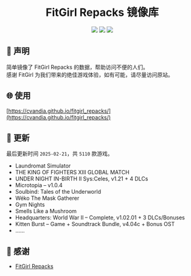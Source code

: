 ﻿<div align="center">

# FitGirl Repacks 镜像库

![](https://count.getloli.com/get/@fitgirl_repacks?theme=booru-lewd)
![](https://img.shields.io/badge/ci-passing-brightgreen.svg?logo=github) ![](https://img.shields.io/badge/license-MIT-brightgreen.svg)

</div>

## 📜 声明
简单镜像了 FitGirl Repacks 的数据，帮助访问不便的人们。  
感谢 FitGirl 为我们带来的绝佳游戏体验，如有可能，请尽量访问原站。

## 🌐 使用
[https://cvandia.github.io/fitgirl_repacks/](https://cvandia.github.io/fitgirl_repacks/)

## 🔄 更新
最后更新时间 `2025-02-21`，共 `5110` 款游戏。
- Laundromat Simulator
- THE KING OF FIGHTERS XIII GLOBAL MATCH
- UNDER NIGHT IN-BIRTH II Sys:Celes, v1.21 + 4 DLCs
- Microtopia – v1.0.4
- Soulbind: Tales of the Underworld
- Wéko The Mask Gatherer
- Gym Nights
- Smells Like a Mushroom
- Headquarters: World War II – Complete, v1.02.01 + 3 DLCs/Bonuses
- Kitten Burst – Game + Soundtrack Bundle, v4.04c + Bonus OST
- ……

## 🙏 感谢
- [FitGirl Repacks](https://fitgirl-repacks.site/)
